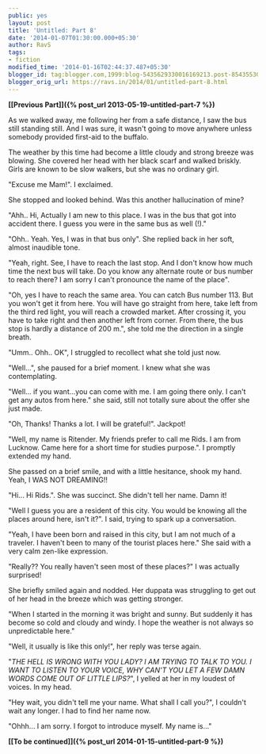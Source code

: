 ```yaml
---
public: yes
layout: post
title: 'Untitled: Part 8'
date: '2014-01-07T01:30:00.000+05:30'
author: RavS
tags:
- fiction
modified_time: '2014-01-16T02:44:37.487+05:30'
blogger_id: tag:blogger.com,1999:blog-5435629330016169213.post-8543553091184453589
blogger_orig_url: https://ravs.in/2014/01/untitled-part-8.html
---
```


**[\[Previous Part\]]({% post_url 2013-05-19-untitled-part-7 %})**


As we walked away, me following her from a safe distance, I saw the bus still standing still. And I was sure, it wasn't going to move anywhere unless somebody provided first-aid to the buffalo.

The weather by this time had become a little cloudy and strong breeze was blowing. She covered her head with her black scarf and walked briskly. Girls are known to be slow walkers, but she was no ordinary girl.

"Excuse me Mam!". I exclaimed.

She stopped and looked behind. Was this another hallucination of mine?

"Ahh.. Hi, Actually I am new to this place. I was in the bus that got into accident there. I guess you were in the same bus as well (!)."

"Ohh.. Yeah. Yes, I was in that bus only". She replied back in her soft, almost inaudible tone.

"Yeah, right. See, I have to reach the last stop. And I don't know how much time the next bus will take. Do you know any alternate route or bus number to reach there? I am sorry I can't pronounce the name of the place".

"Oh, yes I have to reach the same area. You can catch Bus number 113. But you won't get it from here. You will have go straight from here, take left from the third red light, you will reach a crowded market. After crossing it, you have to take right and then another left from corner. From there, the bus stop is hardly a distance of 200 m.", she told me the direction in a single breath.

"Umm.. Ohh.. OK", I struggled to recollect what she told just now.

"Well...", she paused for a brief moment. I knew what she was contemplating.

"Well... if you want...you can come with me. I am going there only. I can't get any autos from here." she said, still not totally sure about the offer she just made.

"Oh, Thanks! Thanks a lot. I will be grateful!". Jackpot!

"Well, my name is Ritender. My friends prefer to call me Rids. I am from Lucknow. Came here for a short time for studies purpose.". I promptly extended my hand.

She passed on a brief smile, and with a little hesitance, shook my hand. Yeah, I WAS NOT DREAMING!!

"Hi... Hi Rids.". She was succinct. She didn't tell her name. Damn it!

"Well I guess you are a resident of this city. You would be knowing all the places around here, isn't it?". I said, trying to spark up a conversation.

"Yeah, I have been born and raised in this city, but I am not much of a traveler. I haven't been to many of the tourist places here." She said with a very calm zen-like expression.

"Really?? You really haven't seen most of these places?" I was actually surprised!

She briefly smiled again and nodded. Her duppata was struggling to get out of her head in the breeze which was getting stronger.

"When I started in the morning it was bright and sunny. But suddenly it has become so cold and cloudy and windy. I hope the weather is not always so unpredictable here."

"Well, it usually is like this only!", her reply was terse again.

"_THE HELL IS WRONG WITH YOU LADY? I AM TRYING TO TALK TO YOU. I WANT TO LISTEN TO YOUR VOICE, WHY CAN'T YOU LET A FEW DAMN WORDS COME OUT OF LITTLE LIPS?_", I yelled at her in my loudest of voices. In my head.

"Hey wait, you didn't tell me your name. What shall I call you?", I couldn't wait any longer. I had to find her name now.

"Ohhh... I am sorry. I forgot to introduce myself. My name is..."



**[\[To be continued\]]({% post_url 2014-01-15-untitled-part-9 %})**
